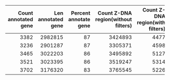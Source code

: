 |   Count annotated gene |   Len annotated gene |   Percent annotate gene |   Count Z-DNA region(without filters) |   Count Z-DNA region(with filters) |   Summary len Z-DNA region |
|-----------------------:|---------------------:|------------------------:|--------------------------------------:|-----------------------------------:|---------------------------:|
|                   3382 |              2982815 |                      87 |                               3424893 |                               4477 |                      43544 |
|                   3236 |              2901287 |                      87 |                               3305371 |                               4598 |                      44796 |
|                   3465 |              3022203 |                      86 |                               3495892 |                               5127 |                      50110 |
|                   3521 |              3023395 |                      86 |                               3519247 |                               5314 |                      51304 |
|                   3702 |              3176320 |                      83 |                               3765545 |                               5226 |                      50638 |
